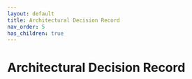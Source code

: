 ```yaml
---
layout: default
title: Architectural Decision Record
nav_order: 5
has_children: true
---
```


# Architectural Decision Record
